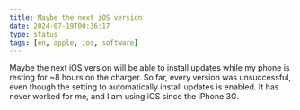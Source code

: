```yaml
---
title: Maybe the next iOS version
date: 2024-07-19T00:36:17
type: status
tags: [en, apple, ios, software]
---
```


Maybe the next iOS version will be able to install updates while my phone is resting for ~8 hours on the charger. So far, every version was unsuccessful, even though the setting to automatically install updates is enabled. It has never worked for me, and I am using iOS since the iPhone 3G. 
